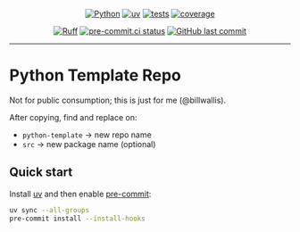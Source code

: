 <div align="center">

[![Python](https://img.shields.io/badge/Python-3.11+-blue.svg)](https://www.python.org/downloads/)
[![uv](https://img.shields.io/endpoint?url=https://raw.githubusercontent.com/astral-sh/uv/main/assets/badge/v0.json)](https://github.com/astral-sh/uv)
[![tests](https://github.com/billwallis/python-template/actions/workflows/tests.yaml/badge.svg)](https://github.com/billwallis/python-template/actions/workflows/tests.yaml)
[![coverage](coverage.svg)](https://github.com/dbrgn/coverage-badge)

[![Ruff](https://img.shields.io/endpoint?url=https://raw.githubusercontent.com/astral-sh/ruff/main/assets/badge/v2.json)](https://github.com/astral-sh/ruff)
[![pre-commit.ci status](https://results.pre-commit.ci/badge/github/billwallis/python-template/main.svg)](https://results.pre-commit.ci/latest/github/billwallis/python-template/main)
[![GitHub last commit](https://img.shields.io/github/last-commit/billwallis/python-template)](https://shields.io/badges/git-hub-last-commit)

</div>

---

# Python Template Repo

Not for public consumption; this is just for me (@billwallis).

After copying, find and replace on:

- `python-template` -> new repo name
- `src` -> new package name (optional)

## Quick start

Install [uv](https://docs.astral.sh/uv/getting-started/installation/) and then enable [pre-commit](https://pre-commit.com/):

```bash
uv sync --all-groups
pre-commit install --install-hooks
```
